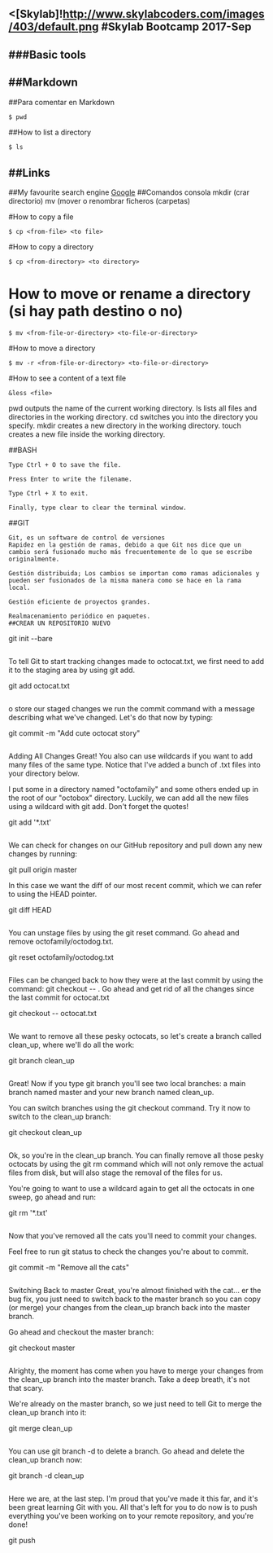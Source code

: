<[Skylab]!http://www.skylabcoders.com/images/403/default.png
#Skylab Bootcamp 2017-Sep
------------------------
###Basic tools
------------
##Markdown
---------
##Para comentar en Markdown
```bash
$ pwd

```
##How to list a directory
```bash
$ ls

```
##Links
---------
##My favourite search engine
[Google](http://www.google.com "Google!")
##Comandos consola
mkdir (crar directorio)
mv (mover o renombrar ficheros (carpetas)

#How to copy a file 
```
$ cp <from-file> <to file>
```
#How to copy a directory
```
$ cp <from-directory> <to directory>
```
# How to move or rename a directory (si hay path destino o no)
```
$ mv <from-file-or-directory> <to-file-or-directory>
```
#How to move  a directory
```
$ mv -r <from-file-or-directory> <to-file-or-directory>
```
#How to see a content of a text file   
```
&less <file>
```

pwd outputs the name of the current working directory.
ls lists all files and directories in the working directory.
cd switches you into the directory you specify.
mkdir creates a new directory in the working directory.
touch creates a new file inside the working directory.


##BASH
```
Type Ctrl + O to save the file.

Press Enter to write the filename.

Type Ctrl + X to exit.

Finally, type clear to clear the terminal window.

``` 

##GIT
```
Git, es un software de control de versiones
Rapidez en la gestión de ramas, debido a que Git nos dice que un cambio será fusionado mucho más frecuentemente de lo que se escribe originalmente.

Gestión distribuida; Los cambios se importan como ramas adicionales y pueden ser fusionados de la misma manera como se hace en la rama local.

Gestión eficiente de proyectos grandes.

Realmacenamiento periódico en paquetes.
##CREAR UN REPOSITORIO NUEVO
```
git init --bare

```
```
To tell Git to start tracking changes made to octocat.txt, we first need to add it to the staging area by using git add.

git add octocat.txt
```
```
o store our staged changes we run the commit command with a message describing what we've changed. Let's do that now by typing:

git commit -m "Add cute octocat story"
```
```
Adding All Changes
Great! You also can use wildcards if you want to add many files of the same type. Notice that I've added a bunch of .txt files into your directory below.

I put some in a directory named "octofamily" and some others ended up in the root of our "octobox" directory. Luckily, we can add all the new files using a wildcard with git add. Don't forget the quotes!

git add '*.txt'
```
```
We can check for changes on our GitHub repository and pull down any new changes by running:

git pull origin master

In this case we want the diff of our most recent commit, which we can refer to using the HEAD pointer.

git diff HEAD
```
```
You can unstage files by using the git reset command. Go ahead and remove octofamily/octodog.txt.

git reset octofamily/octodog.txt
```
```
Files can be changed back to how they were at the last commit by using the command: git checkout -- <target>. Go ahead and get rid of all the changes since the last commit for octocat.txt

git checkout -- octocat.txt
```
```
We want to remove all these pesky octocats, so let's create a branch called clean_up, where we'll do all the work:

git branch clean_up
```
```
Great! Now if you type git branch you'll see two local branches: a main branch named master and your new branch named  clean_up.

You can switch branches using the git checkout <branch> command. Try it now to switch to the clean_up branch:

git checkout clean_up
```
```
Ok, so you're in the clean_up branch. You can finally remove all those pesky octocats by using the git rm command which will not only remove the actual files from disk, but will also stage the removal of the files for us.

You're going to want to use a wildcard again to get all the octocats in one sweep, go ahead and run:

git rm '*.txt'
```
```
Now that you've removed all the cats you'll need to commit your changes.

Feel free to run git status to check the changes you're about to commit.

git commit -m "Remove all the cats"
```
```
Switching Back to master
Great, you're almost finished with the cat... er the bug fix, you just need to switch back to the master branch so you can copy (or merge) your changes from the clean_up branch back into the master branch.

Go ahead and checkout the master branch:

git checkout master
```
```
Alrighty, the moment has come when you have to merge your changes from the clean_up branch into the master branch. Take a deep breath, it's not that scary.

We're already on the master branch, so we just need to tell Git to merge the clean_up branch into it:

git merge clean_up
```
```
You can use git branch -d <branch name> to delete a branch. Go ahead and delete the clean_up branch now:

git branch -d clean_up
```
```
Here we are, at the last step. I'm proud that you've made it this far, and it's been great learning Git with you. All that's left for you to do now is to push everything you've been working on to your remote repository, and you're done!

git push
```